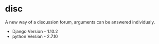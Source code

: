 # disc
A new way of a discussion forum, arguments can be answered individualy.

* Django Version - 1.10.2
* python Version - 2.7.10
